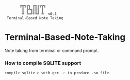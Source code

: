            ╔╦╗╔╗ ╔╗╔╔╦╗
            ║ ╠╩╗║║║ ║
            ╩ ╚═╝╝╚╝ ╩  v0.1
     Terminal-Based Note Taking

# Terminal-Based-Note-Taking
Note taking from terminal or command prompt.


### How to compile SQLITE support
```bash
compile sqlite.c with gcc -c to produce .so file
```

